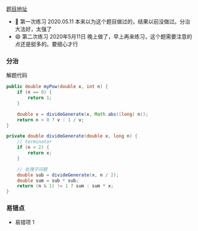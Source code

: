 [题目地址](https://leetcode-cn.com/problems/powx-n/)



- :slightly_smiling_face: 第一次练习 2020.05.11 本来以为这个题目做过的，结果以前没做过。分治大法好，太强了
- :smile: 第二次练习 2020年5月11日 晚上做了，早上再来练习，这个题需要注意的点还是挺多的。要细心才行



### 分治

解题代码

```java
public double myPow(double x, int n) {
    if (n == 0) {
        return 1;
    }

    double v = divideGenerate(x, Math.abs((long) n));
    return n > 0 ? v : 1 / v;
}

private double divideGenerate(double x, long n) {
    // terminator
    if (n < 2) {
        return x;
    }

    // 处理子问题
    double sub = divideGenerate(x, n / 2);
    double sum = sub * sub;
    return (n & 1) != 1 ? sum : sum * x;
}
```



### 易错点

- 易错项 1 
